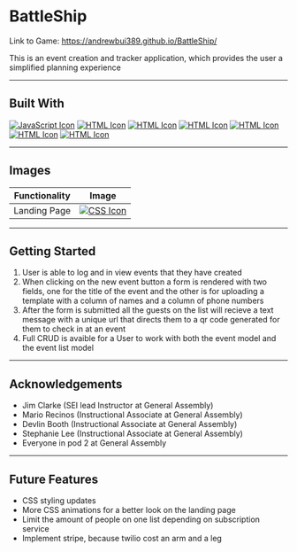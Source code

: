 # BattleShip 

Link to Game: https://andrewbui389.github.io/BattleShip/

This is an event creation and tracker application, which provides the user a simplified planning experience 

------------

## Built With
[![JavaScript Icon](https://user-images.githubusercontent.com/25181517/117447535-f00a3a00-af3d-11eb-89bf-45aaf56dbaf1.png)](https://www.javascript.com/)
[![HTML Icon](https://user-images.githubusercontent.com/25181517/183577242-5081ea3b-7a3c-419b-9b81-014bf32e2e69.png)]()
[![HTML Icon](https://user-images.githubusercontent.com/25181517/189715289-df3ee512-6eca-463f-a0f4-c10d94a06b2f.png)]()
[![HTML Icon](https://user-images.githubusercontent.com/25181517/117447155-6a868a00-af3d-11eb-9cfe-245df15c9f3f.png)]()
[![HTML Icon](https://user-images.githubusercontent.com/25181517/182884177-d48a8579-2cd0-447a-b9a6-ffc7cb02560e.png)]()
[![HTML Icon](https://user-images.githubusercontent.com/25181517/183568594-85e280a7-0d7e-4d1a-9028-c8c2209e073c.png)]()
[![HTML Icon](https://user-images.githubusercontent.com/25181517/183859966-a3462d8d-1bc7-4880-b353-e2cbed900ed6.png)]()


------------

## Images 

| Functionality  | Image  |
| ------------ | ------------ |
|  Landing Page |[![CSS Icon](https://i.imgur.com/xxxjbkz.png)](https://developer.mozilla.org/en-US/docs/Web/CSS) |
------------

## Getting Started
1. User is able to log and in view events that they have created 
2. When clicking on the new event button a form is rendered with two fields, one for the title of the event and the other is for uploading a template with a column of names and a column of phone numbers 
3. After the form is submitted all the guests on the list will recieve a text message with a unique url that directs them to a qr code generated for them to check in at an event 
4. Full CRUD is avaible for a User to work with both the event model and the event list model 

------------

## Acknowledgements 
- Jim Clarke (SEI lead Instructor at General Assembly)
- Mario Recinos (Instructional Associate at General Assembly)
- Devlin Booth (Instructional Associate at General Assembly)
- Stephanie Lee (Instructional Associate at General Assembly)
- Everyone in pod 2 at General Assembly

------------

## Future Features
- CSS styling updates 
- More CSS animations for a better look on the landing page 
- Limit the amount of people on one list depending on subscription service 
- Implement stripe, because twilio cost an arm and a leg 
